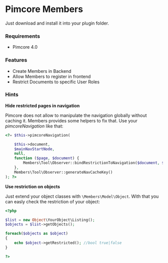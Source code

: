 # Pimcore Members

Just download and install it into your plugin folder.

### Requirements
* Pimcore 4.0

### Features
* Create Members in Backend
* Allow Members to register in frontend
* Restrict Documents to specific User Roles

### Hints

**Hide restricted pages in navigation**

Pimcore does not allow to manipulate the navigation globally without caching it.
Members provides some helpers to fix that. Use your *pimcoreNavigation* like that:

```php
<?= $this->pimcoreNavigation(

    $this->document,
    $mainNavStartNode,
    null,
    function ($page, $document) {
        Members\Tool\Observer::bindRestrictionToNavigation($document, $page);
    },
    Members\Tool\Observer::generateNavCacheKey()
); ?>
```
**Use restriction on objects**

Just extend your object classes with `\Members\Model\Object`.
With that you can easly check the restriction of your object:

```php
<?php

$list = new Object\YourObject\Listing();
$objects = $list->getObjects();

foreach($objects as $object)
{
    echo $object->getRestricted(); //bool true|false
}

?>
```
